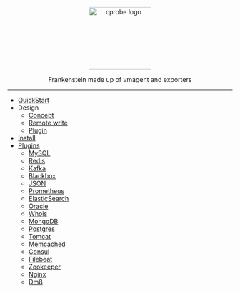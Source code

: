 <p align="center">
  <a href="https://github.com/cprobe/cprobe">
    <img src="misc/img/Cprobe_L_V.png" alt="cprobe logo" width="140" />
  </a>
</p>

<p align="center">
  Frankenstein made up of vmagent and exporters
</p>

<hr />

- [QuickStart](https://github.com/cprobe/cprobe/issues/4)
- Design
  - [Concept](https://github.com/cprobe/cprobe/issues/1)
  - [Remote write](https://github.com/cprobe/cprobe/issues/2)
  - [Plugin](https://github.com/cprobe/cprobe/issues/3)
- [Install](https://github.com/cprobe/cprobe/issues/5)
- [Plugins](https://github.com/cprobe/cprobe/issues/12)
  - [MySQL](conf.d/mysql/doc)
  - [Redis](conf.d/redis/doc)
  - [Kafka](conf.d/kafka/doc)
  - [Blackbox](conf.d/blackbox/doc)
  - [JSON](conf.d/json/doc)
  - [Prometheus](conf.d/prometheus/doc)
  - [ElasticSearch](conf.d/elasticsearch/doc)
  - [Oracle](conf.d/oracledb/doc)
  - [Whois](conf.d/whois/doc)
  - [MongoDB](conf.d/mongodb/doc)
  - [Postgres](conf.d/postgres/doc)
  - [Tomcat](conf.d/tomcat/doc)
  - [Memcached](conf.d/memcached/doc)
  - [Consul](conf.d/consul/doc)
  - [Filebeat](conf.d/filebeat/doc)
  - [Zookeeper](conf.d/zookeeper/doc)
  - [Nginx](conf.d/nginx/doc)
  - [Dm8](conf.d/dm8/doc)
